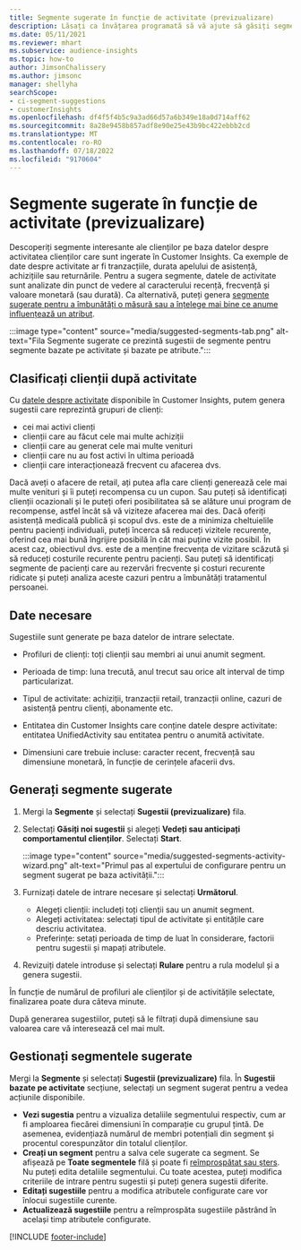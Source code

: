 ```yaml
---
title: Segmente sugerate în funcție de activitate (previzualizare)
description: Lăsați ca învățarea programată să vă ajute să găsiți segmente noi și interesante pe baza activității clienților.
ms.date: 05/11/2021
ms.reviewer: mhart
ms.subservice: audience-insights
ms.topic: how-to
author: JimsonChalissery
ms.author: jimsonc
manager: shellyha
searchScope:
- ci-segment-suggestions
- customerInsights
ms.openlocfilehash: df4f5f4b5c9a3ad66d57a6b349e18a0d714aff62
ms.sourcegitcommit: 8a28e9458b857adf8e90e25e43b9bc422ebbb2cd
ms.translationtype: MT
ms.contentlocale: ro-RO
ms.lasthandoff: 07/18/2022
ms.locfileid: "9170604"
---
```

# <a name="suggested-segments-based-on-activity-preview"></a>Segmente sugerate în funcție de activitate (previzualizare)

Descoperiți segmente interesante ale clienților pe baza datelor despre activitatea clienților care sunt ingerate în Customer Insights. Ca exemple de date despre activitate ar fi tranzacțiile, durata apelului de asistență, achizițiile sau returnările. Pentru a sugera segmente, datele de activitate sunt analizate din punct de vedere al caracterului recență, frecvență și valoare monetară (sau durată). Ca alternativă, puteți genera [segmente sugerate pentru a îmbunătăți o măsură sau a înțelege mai bine ce anume influențează un atribut](suggested-segments.md).

:::image type="content" source="media/suggested-segments-tab.png" alt-text="Fila Segmente sugerate ce prezintă sugestii de segmente pentru segmente bazate pe activitate și bazate pe atribute.":::

## <a name="categorize-customers-by-activity"></a>Clasificați clienții după activitate

Cu [datele despre activitate](activities.md) disponibile în Customer Insights, putem genera sugestii care reprezintă grupuri de clienți:

- cei mai activi clienți 
- clienții care au făcut cele mai multe achiziții 
- clienții care au generat cele mai multe venituri 
- clienții care nu au fost activi în ultima perioadă 
- clienții care interacționează frecvent cu afacerea dvs.  

Dacă aveți o afacere de retail, ați putea afla care clienți generează cele mai multe venituri și îi puteți recompensa cu un cupon. Sau puteți să identificați clienții ocazionali și le puteți oferi posibilitatea să se alăture unui program de recompense, astfel încât să vă viziteze afacerea mai des.
Dacă oferiți asistență medicală publică și scopul dvs. este de a minimiza cheltuielile pentru pacienți individuali, puteți încerca să reduceți vizitele recurente, oferind cea mai bună îngrijire posibilă în cât mai puține vizite posibil. În acest caz, obiectivul dvs. este de a menține frecvența de vizitare scăzută și să reduceți costurile recurente pentru pacienți. Sau puteți să identificați segmente de pacienți care au rezervări frecvente și costuri recurente ridicate și puteți analiza aceste cazuri pentru a îmbunătăți tratamentul persoanei.

## <a name="required-data"></a>Date necesare

Sugestiile sunt generate pe baza datelor de intrare selectate.

- Profiluri de clienți: toți clienții sau membri ai unui anumit segment.

- Perioada de timp: luna trecută, anul trecut sau orice alt interval de timp particularizat.

- Tipul de activitate: achiziții, tranzacții retail, tranzacții online, cazuri de asistență pentru clienți, abonamente etc.  

- Entitatea din Customer Insights care conține datele despre activitate: entitatea UnifiedActivity sau entitatea pentru o anumită activitate.

- Dimensiuni care trebuie incluse: caracter recent, frecvență sau dimensiune monetară, în funcție de cerințele afacerii dvs.

## <a name="generate-suggested-segments"></a>Generați segmente sugerate

1. Mergi la **Segmente** și selectați **Sugestii (previzualizare)** fila.

1. Selectați **Găsiți noi sugestii** și alegeți **Vedeți sau anticipați comportamentul clienților**. Selectați **Start**.

   :::image type="content" source="media/suggested-segments-activity-wizard.png" alt-text="Primul pas al expertului de configurare pentru un segment sugerat pe baza activității.":::

1. Furnizați datele de intrare necesare și selectați **Următorul**.

   - Alegeți clienții: includeți toți clienții sau un anumit segment.
   - Alegeți activitatea: selectați tipul de activitate și entitățile care descriu activitatea.
   - Preferințe: setați perioada de timp de luat în considerare, factorii pentru sugestii și mapați atributele.

1. Revizuiți datele introduse și selectați **Rulare** pentru a rula modelul și a genera sugestii.

În funcție de numărul de profiluri ale clienților și de activitățile selectate, finalizarea poate dura câteva minute.

După generarea sugestiilor, puteți să le filtrați după dimensiune sau valoarea care vă interesează cel mai mult.

## <a name="manage-suggested-segments"></a>Gestionați segmentele sugerate

Mergi la **Segmente** și selectați **Sugestii (previzualizare)** fila. În **Sugestii bazate pe activitate** secțiune, selectați un segment sugerat pentru a vedea acțiunile disponibile.

- **Vezi sugestia** pentru a vizualiza detaliile segmentului respectiv, cum ar fi amploarea fiecărei dimensiuni în comparație cu grupul țintă. De asemenea, evidențiază numărul de membri potențiali din segment și procentul corespunzător din totalul clienților.
- **Creați un segment** pentru a salva cele sugerate ca segment. Se afișează pe **Toate segmentele** filă și poate fi [reîmprospătat sau șters](segments.md). Nu puteți edita detaliile segmentului. Cu toate acestea, puteți modifica criteriile de intrare pentru sugestii și puteți genera sugestii diferite.
- **Editați sugestiile** pentru a modifica atributele configurate care vor înlocui sugestiile curente.
- **Actualizează sugestiile** pentru a reîmprospăta sugestiile păstrând în același timp atributele configurate.

[!INCLUDE [footer-include](includes/footer-banner.md)]
